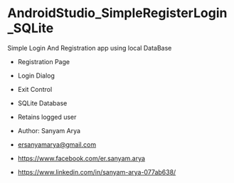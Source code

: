 # AndroidStudio_SimpleRegisterLogin_SQLite
Simple Login And Registration app using local DataBase
* Registration Page
* Login Dialog
* Exit Control
* SQLite Database
* Retains logged user


* Author: Sanyam Arya
* ersanyamarya@gmail.com
* https://www.facebook.com/er.sanyam.arya
* https://www.linkedin.com/in/sanyam-arya-077ab638/


